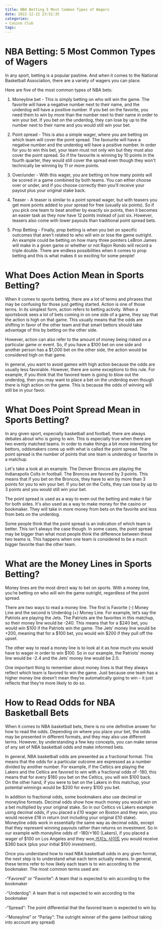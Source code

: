```yaml
---
title: NBA Betting 5 Most Common Types of Wagers
date: 2022-12-22 23:52:35
categories:
- Casino Club
tags:
---
```



#  NBA Betting: 5 Most Common Types of Wagers

In any sport, betting is a popular pastime. And when it comes to the National Basketball Association, there are a variety of wagers you can place.

Here are five of the most common types of NBA bets:

1. Moneyline bet - This is simply betting on who will win the game. The favorite will have a negative number next to their name, and the underdog will have a positive number. If you bet on the favorite, you need them to win by more than the number next to their name in order to win your bet. If you bet on the underdog, they can lose by up to the number next to their name and you would still win your bet.

2. Point spread - This is also a simple wager, where you are betting on which team will cover the point spread. The favourite will have a negative number and the underdog will have a positive number. In order for you to win this bet, your team must not only win but they must also cover the point spread. So if the favourite is winning by 10 points in the fourth quarter, they would still cover the spread even though they won't technically be winning by 11 or more points.

3. Over/under - With this wager, you are betting on how many points will be scored in a game combined by both teams. You can either choose over or under, and if you choose correctly then you'll receive your payout plus your original stake back.

4. Teaser - A teaser is similar to a point spread wager, but with teasers you get more points added to your spread for free (usually six points). So if you pick one team to beat another by exactly six points, then it becomes an easier task as they now have 12 points instead of just six. However, teasers also come with lower payouts than traditional point spread bets.

5. Prop Betting - Finally, prop betting is when you bet on specific outcomes that aren't related to who will win or lose the game outright. An example could be betting on how many three pointers LeBron James will make in a given game or whether or not Rajon Rondo will record a triple double. There are endless possibilities when it comes to prop betting and this is what makes it so exciting for some people!

#  What Does Action Mean in Sports Betting?

When it comes to sports betting, there are a lot of terms and phrases that may be confusing for those just getting started. Action is one of those terms. In its simplest form, action refers to betting activity. When a sportsbook sees a lot of bets coming in on one side of a game, they say that the action is high on that game. This usually means that the odds are shifting in favor of the other team and that smart bettors should take advantage of this by betting on the other side.

However, action can also refer to the amount of money being risked on a particular game or event. So, if you have a $100 bet on one side and another person has a $1,000 bet on the other side, the action would be considered high on that game.

In general, you want to avoid games with high action because the odds are usually less favorable. However, there are some exceptions to this rule. For example, if you think that the favored team is going to blow out the underdog, then you may want to place a bet on the underdog even though there is high action on the game. This is because the odds of winning will still be in your favor.

#  What Does Point Spread Mean in Sports Betting? 
In any given sport, especially basketball and football, there are always debates about who is going to win. This is especially true when there are two evenly matched teams. In order to make things a bit more interesting for bettors, oddsmakers come up with what is called the point spread. The point spread is the number of points that one team is underdog or favorite in a matchup. 

Let's take a look at an example. The Denver Broncos are playing the Indianapolis Colts in football. The Broncos are favored by 3 points. This means that if you bet on the Broncos, they have to win by more than 3 points for you to win your bet. If you bet on the Colts, they can lose by up to 3 points and you would still win your bet. 

The point spread is used as a way to even out the betting and make it fair for both sides. It's also used as a way to make money for the casino or bookmaker. They will take in more money from bets on the favorite and less from bets on the underdog. 

Some people think that the point spread is an indication of which team is better. This isn't always the case though. In some cases, the point spread may be bigger than what most people think the difference between these two teams is. This happens when one team is considered to be a much bigger favorite than the other team.

#  What are the Money Lines in Sports Betting?

Money lines are the most direct way to bet on sports. With a money line, you’re betting on who will win the game outright, regardless of the point spread.

There are two ways to read a money line. The first is Favorite (-) Money Line and the second is Underdog (+) Money Line. For example, let’s say the Patriots are playing the Jets. The Patriots are the favorites in this matchup, so their money line would be -240. This means that for a $240 bet, you would win $100 if the Patriots win the game. The Jets’ money line would be +200, meaning that for a $100 bet, you would win $200 if they pull off the upset.

The other way to read a money line is to look at it as how much you would have to wager in order to win $100. So in our example, the Patriots’ money line would be -2.4 and the Jets’ money line would be 2.0.

One important thing to remember about money lines is that they always reflect which team is favored to win the game. Just because one team has a higher money line doesn’t mean they’re automatically going to win – it just reflects that they’re more likely to do so.

#  How to Read Odds for NBA Basketball Bets

When it comes to NBA basketball bets, there is no one definitive answer for how to read the odds. Depending on where you place your bet, the odds may be presented in different formats, and they may also use different terms. However, by understanding a few key concepts, you can make sense of any set of NBA basketball odds and make informed bets.

In general, NBA basketball odds are presented as a fractional format. This means that the odds for a particular outcome are expressed as a number divided by another number. For example, if the Celtics are playing the Lakers and the Celtics are favored to win with a fractional odds of -180, this means that for every $180 you bet on the Celtics, you will win $100 back. On the other hand, if you were to bet on the Lakers in this matchup, your potential winnings would be $200 for every $100 you bet.

In addition to fractional odds, some bookmakers also use decimal or moneyline formats. Decimal odds show how much money you would win on a bet multiplied by your original stake. So in our Celtics vs Lakers example using decimal odds, if you placed a £10 wager on Boston and they won, you would receive £18 in return (not including your original £10 stake). Moneyline odds work in essentially the same way as decimal odds, except that they represent winning payouts rather than returns on investment. So in our example with moneyline odds of -180/+160 (Lakers), if you placed a wager of $100 on Los Angeles and they won,[카지노 사이트](https://choegocasino.com/) you would receive $360 back (plus your initial $100 investment).

Once you understand how to read NBA basketball odds in any given format, the next step is to understand what each term actually means. In general, these terms refer to how likely each team is to win according to the bookmaker. The most common terms used are:

-“Favored” or “Favorite”: A team that is expected to win according to the bookmaker

-“Underdog”: A team that is not expected to win according to the bookmaker

-“Spread”: The point differential that the favored team is expected to win by

-“Moneyline” or “Parlay”: The outright winner of the game (without taking into account any spread)